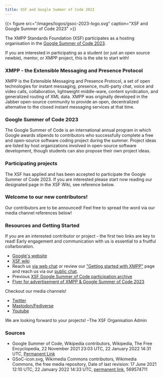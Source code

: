 ```yaml
---
title: XSF and Google Summer of Code 2023
---
```


{{< figure src="/images/logos/gsoc-2023-logo.svg" caption="XSF and Google Summer of Code 2023" >}}

The XMPP Standards Foundation (XSF) participates as a hosting organisation in the [Google Summer of Code 2023](https://summerofcode.withgoogle.com/programs/2023).
 
If you are interested in participating as a student (or just an open source newbie), mentor, or XMPP project, this is the site to start with!

### XMPP - the Extensible Messaging and Presence Protocol

XMPP is the Extensible Messaging and Presence Protocol, a set of open technologies for instant messaging, presence, multi-party chat, voice and video calls, collaboration, lightweight middle-ware, content syndication, and generalized routing of XML data. XMPP was originally developed in the Jabber open-source community to provide an open, decentralized alternative to the closed instant messaging services at that time.

### Google Summer of Code 2023

The Google Summer of Code is an international annual program in which Google awards stipends to contributors who successfully complete a free and open-source software coding project during the summer. Project ideas are listed by host organizations involved in open-source software development, though students can also propose their own project ideas. 

### Participating projects

The XSF has applied and has been accepted to participate the Google Summer of Code 2023. If you are interested please start now reading our designated page in the XSF Wiki, see reference below.

### Welcome to our new contributors!

Our contributors are to be announced! Feel free to spread the word via our media channel references below!

### Resources and Getting Started

If you are an interested contributor or project - the first two links are key to read! Early engagement and communication with us is essential to a fruitful collarboration.

- [Google's website](https://summerofcode.withgoogle.com/help)
- [XSF wiki](https://wiki.xmpp.org/web/Google_Summer_of_Code_2023)
- Reach us [via web chat](https://xmpp.org/chat#converse/room?jid=gsoc@muc.xmpp.org) or review our ["Getting started with XMPP"](https://xmpp.org/getting-started/) page and reach us via our [public chat](xmpp:gsoc@muc.xmpp.org?join).
- Previous [XSF Google Summer of Code participation archive](https://wiki.xmpp.org/web/GSoC#Overview)
- [Flyer for advertisement of XMPP & Google Summer of Code 2023]()

Checkout our media channels!

- [Twitter](https://twitter.com/xmpp)
- [Mastodon/Fediverse](https://fosstodon.org/@xmpp/)
- [Youtube](https://www.youtube.com/c/XMPPStandardsFoundation)

We are looking forward to your projects!
 –The XSF Organisation Admin

### Sources

- Google Summer of Code, Wikipedia contributors, Wikipedia, The Free Encyclopedia, 22 November 2021 23:03 UTC, 22 January 2022 14:31 UTC, [Permanent Link](https://en.wikipedia.org/w/index.php?title=Google_Summer_of_Code&oldid=1056637774)
- GSoC-icon.svg, Wikimedia Commons contributors, Wikimedia Commons, the free media repository, Date of last revision: 17 June 2021 12:10 UTC, 22 January 2022 14:33 UTC, [permanent link](https://commons.wikimedia.org/w/index.php?title=File:GSoC-icon.svg&oldid=569574711), 569574711
